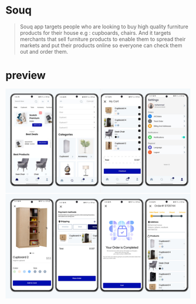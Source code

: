 # Souq
>Souq app targets people who are looking to buy high quality furniture products for their house e.g : cupboards, chairs. And it targets merchants that sell furniture products to enable them to spread their markets and put their products online so everyone can check them out and order them.
# preview
<img src="https://github.com/mahmoudmourad124/Souq/blob/master/image1.jpg">
<img src="https://github.com/mahmoudmourad124/Souq/blob/master/image2.jpg">

